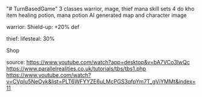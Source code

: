 "# TurnBasedGame" 
3 classes warrior, mage, thief
mana
skill sets
4 do kho
item healing potion, mana potion
AI generated map and character image

warrior:
Shield-up: +20% def


thief:
lifesteal: 30%



Shop

source:
https://www.youtube.com/watch?app=desktop&v=bA7VCo3lwQc
https://www.parallelrealities.co.uk/tutorials/tbs/tbs1.php
https://www.youtube.com/watch?v=CVpIu5NeOyk&list=PLT6WFYYZE6uLMcPGS3qfpYm7T_gViYMMt&index=11

